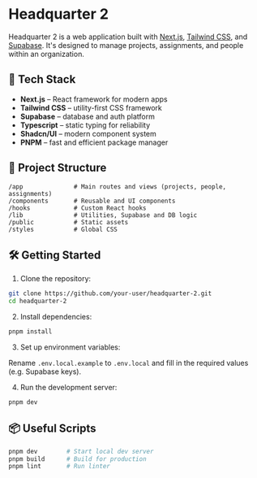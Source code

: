 # Headquarter 2

Headquarter 2 is a web application built with [Next.js](https://nextjs.org/), [Tailwind CSS](https://tailwindcss.com/), and [Supabase](https://supabase.com/). It's designed to manage projects, assignments, and people within an organization.

## 🚀 Tech Stack

- **Next.js** – React framework for modern apps
- **Tailwind CSS** – utility-first CSS framework
- **Supabase** – database and auth platform
- **Typescript** – static typing for reliability
- **Shadcn/UI** – modern component system
- **PNPM** – fast and efficient package manager

## 📁 Project Structure

```
/app              # Main routes and views (projects, people, assignments)
/components       # Reusable and UI components
/hooks            # Custom React hooks
/lib              # Utilities, Supabase and DB logic
/public           # Static assets
/styles           # Global CSS
```

## 🛠️ Getting Started

1. Clone the repository:

```bash
git clone https://github.com/your-user/headquarter-2.git
cd headquarter-2
```

2. Install dependencies:

```bash
pnpm install
```

3. Set up environment variables:

Rename `.env.local.example` to `.env.local` and fill in the required values (e.g. Supabase keys).

4. Run the development server:

```bash
pnpm dev
```

## 📦 Useful Scripts

```bash
pnpm dev        # Start local dev server
pnpm build      # Build for production
pnpm lint       # Run linter
```
